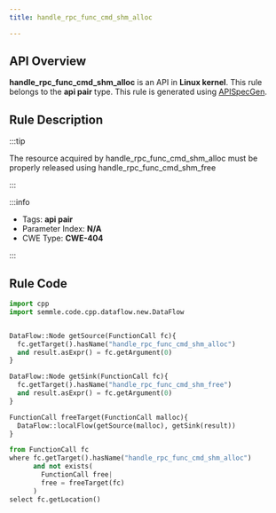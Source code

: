 ```yaml
---
title: handle_rpc_func_cmd_shm_alloc

---
```



## API Overview
**handle_rpc_func_cmd_shm_alloc** is an API in **Linux kernel**. This rule belongs to the **api pair** type. This rule is generated using [APISpecGen](../../tools/APISpecGen).
## Rule Description

:::tip

The resource acquired by handle_rpc_func_cmd_shm_alloc must be properly released using handle_rpc_func_cmd_shm_free

:::

:::info

- Tags: **api pair**
- Parameter Index: **N/A**
- CWE Type: **CWE-404**

:::

## Rule Code
```python
import cpp
import semmle.code.cpp.dataflow.new.DataFlow


DataFlow::Node getSource(FunctionCall fc){
  fc.getTarget().hasName("handle_rpc_func_cmd_shm_alloc")
  and result.asExpr() = fc.getArgument(0)
}

DataFlow::Node getSink(FunctionCall fc){
  fc.getTarget().hasName("handle_rpc_func_cmd_shm_free")
  and result.asExpr() = fc.getArgument(0)
}

FunctionCall freeTarget(FunctionCall malloc){
  DataFlow::localFlow(getSource(malloc), getSink(result))
}

from FunctionCall fc
where fc.getTarget().hasName("handle_rpc_func_cmd_shm_alloc")
      and not exists(
        FunctionCall free| 
        free = freeTarget(fc)
      )
select fc.getLocation()

    
```